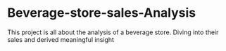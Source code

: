 # Beverage-store-sales-Analysis
This project is all about the analysis of a beverage store.  Diving into their sales and derived meaningful insight
